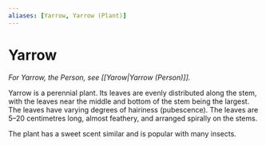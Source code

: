 ```yaml
---
aliases: [Yarrow, Yarrow (Plant)]
---
```


# Yarrow

*For Yarrow, the Person, see [[Yarow|Yarrow (Person)]].*

Yarrow is a perennial plant. Its leaves are evenly distributed along the stem, with the leaves near the middle and bottom of the stem being the largest. The leaves have varying degrees of hairiness (pubescence). The leaves are 5–20 centimetres long, almost feathery, and arranged spirally on the stems. 

The plant has a sweet scent similar and is popular with many insects.